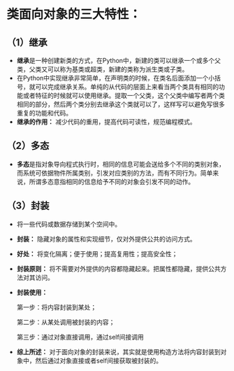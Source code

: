 # 类面向对象的三大特性：
## （1）继承
- **继承**是一种创建新类的方式，在Python中，新建的类可以继承一个或多个父类，父类又可以称为基类或超类，新建的类称为派生类或子类。
- 在Python中实现继承非常简单，在声明类的时候，在类名后面添加一个小括号，就可以完成继承关系。单纯的从代码的层面上来看当两个类具有相同的功能或者特征的时候就可以使用继承。提取一个父类，这个父类中编写者两个类相同的部分，然后两个类分别去继承这个类就可以了，这样写可以避免写很多重复的功能和代码。
- **继承的作用：**
减少代码的重用，提高代码可读性，规范编程模式。

## （2）多态
- **多态**是指对象导向程式执行时，相同的信息可能会送给多个不同的类别对象，而系统可依据物件所属类别，引发对应类别的方法，而有不同行为。简单来说，所谓多态意指相同的信息给予不同的对象会引发不同的动作。

## （3）封装
- 将一些代码或数据存储到某个空间中。
- **封装：** 隐藏对象的属性和实现细节，仅对外提供公共的访问方式。
- **好处：** 将变化隔离；便于使用；提高复用性；提高安全性；
- **封装原则：** 将不需要对外提供的内容都隐藏起来。把属性都隐藏，提供公共方法对其访问。
- **封装使用：**

   第一步：将内容封装到某处；
   
   第二步：从某处调用被封装的内容；
   
   第三步：通过对象直接调用，通过self间接调用
- **综上所述：** 对于面向对象的封装来说，其实就是使用构造方法将内容封装到对象中，然后通过对象直接或者self间接获取被封装的。
